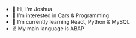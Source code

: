 - 👋 Hi, I’m Joshua
- 👀 I’m interested in Cars & Programming
- 🌱 I’m currently learning React, Python & MySQL
-  :v: My main language is ABAP

